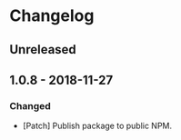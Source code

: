 # Changelog

## Unreleased

## 1.0.8 - 2018-11-27

### Changed

-   [Patch] Publish package to public NPM.
